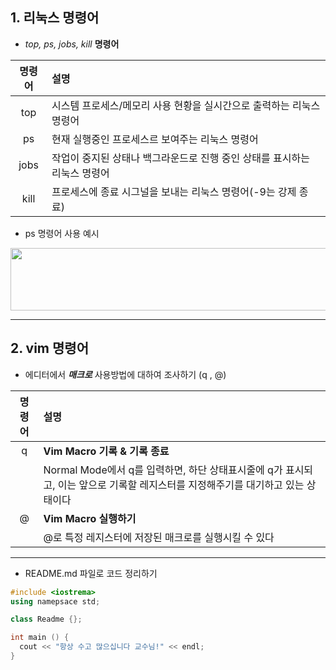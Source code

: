 ## 1. 리눅스 명령어 

- _top, ps, jobs, kill_ __명령어__ 

|명령어|설명|
|:----:|:-------------------------|
|top|시스템 프로세스/메모리 사용 현황을 실시간으로 출력하는 리눅스 명령어|
|ps|현재 실행중인 프로세스르 보여주는 리눅스 명령어|
|jobs|작업이 중지된 상태나 백그라운드로 진행 중인 상태를 표시하는 리눅스 명령어|
|kill|프로세스에 종료 시그널을 보내는 리눅스 명령어(-9는 강제 종료)|

- ps 명령어 사용 예시

<img src = "https://user-images.githubusercontent.com/104217126/171991912-ac36a91e-0dd7-477c-b120-d11cfc4e7757.png" width ="1000" height = "100" >




---
## 2. vim 명령어 

- 에디터에서 ___매크로___ 사용방법에 대하여 조사하기 (q , @)

|명령어|설명|
|:----:|:-------------------------|
|q|__Vim Macro 기록 & 기록 종료__|
||Normal Mode에서 q를 입력하면, 하단 상태표시줄에 q가 표시되고, 이는 앞으로 기록할 레지스터를 지정해주기를 대기하고 있는 상태이다|
|@|__Vim Macro 실행하기__|
||@로 특정 레지스터에 저장된 매크로를 실행시킬 수 있다|



---
- README.md 파일로 코드 정리하기

```c++
#include <iostrema>
using namepsace std;

class Readme {};

int main () {
  cout << "항상 수고 많으십니다 교수님!" << endl;
}
```
